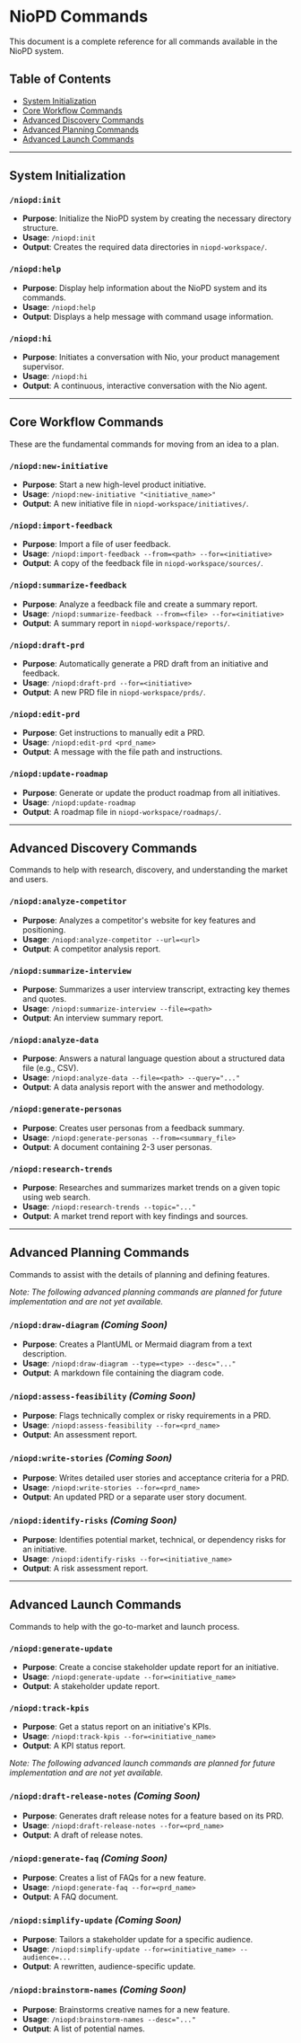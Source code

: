 # NioPD Commands

This document is a complete reference for all commands available in the NioPD system.

## Table of Contents

- [System Initialization](#system-initialization)
- [Core Workflow Commands](#core-workflow-commands)
- [Advanced Discovery Commands](#advanced-discovery-commands)
- [Advanced Planning Commands](#advanced-planning-commands)
- [Advanced Launch Commands](#advanced-launch-commands)

---

## System Initialization

### `/niopd:init`
- **Purpose**: Initialize the NioPD system by creating the necessary directory structure.
- **Usage**: `/niopd:init`
- **Output**: Creates the required data directories in `niopd-workspace/`.

### `/niopd:help`
- **Purpose**: Display help information about the NioPD system and its commands.
- **Usage**: `/niopd:help`
- **Output**: Displays a help message with command usage information.

### `/niopd:hi`
- **Purpose**: Initiates a conversation with Nio, your product management supervisor.
- **Usage**: `/niopd:hi`
- **Output**: A continuous, interactive conversation with the Nio agent.

---

## Core Workflow Commands

These are the fundamental commands for moving from an idea to a plan.

### `/niopd:new-initiative`
- **Purpose**: Start a new high-level product initiative.
- **Usage**: `/niopd:new-initiative "<initiative_name>"`
- **Output**: A new initiative file in `niopd-workspace/initiatives/`.

### `/niopd:import-feedback`
- **Purpose**: Import a file of user feedback.
- **Usage**: `/niopd:import-feedback --from=<path> --for=<initiative>`
- **Output**: A copy of the feedback file in `niopd-workspace/sources/`.

### `/niopd:summarize-feedback`
- **Purpose**: Analyze a feedback file and create a summary report.
- **Usage**: `/niopd:summarize-feedback --from=<file> --for=<initiative>`
- **Output**: A summary report in `niopd-workspace/reports/`.

### `/niopd:draft-prd`
- **Purpose**: Automatically generate a PRD draft from an initiative and feedback.
- **Usage**: `/niopd:draft-prd --for=<initiative>`
- **Output**: A new PRD file in `niopd-workspace/prds/`.

### `/niopd:edit-prd`
- **Purpose**: Get instructions to manually edit a PRD.
- **Usage**: `/niopd:edit-prd <prd_name>`
- **Output**: A message with the file path and instructions.

### `/niopd:update-roadmap`
- **Purpose**: Generate or update the product roadmap from all initiatives.
- **Usage**: `/niopd:update-roadmap`
- **Output**: A roadmap file in `niopd-workspace/roadmaps/`.

---

## Advanced Discovery Commands

Commands to help with research, discovery, and understanding the market and users.

### `/niopd:analyze-competitor`
- **Purpose**: Analyzes a competitor's website for key features and positioning.
- **Usage**: `/niopd:analyze-competitor --url=<url>`
- **Output**: A competitor analysis report.

### `/niopd:summarize-interview`
- **Purpose**: Summarizes a user interview transcript, extracting key themes and quotes.
- **Usage**: `/niopd:summarize-interview --file=<path>`
- **Output**: An interview summary report.

### `/niopd:analyze-data`
- **Purpose**: Answers a natural language question about a structured data file (e.g., CSV).
- **Usage**: `/niopd:analyze-data --file=<path> --query="..."`
- **Output**: A data analysis report with the answer and methodology.

### `/niopd:generate-personas`
- **Purpose**: Creates user personas from a feedback summary.
- **Usage**: `/niopd:generate-personas --from=<summary_file>`
- **Output**: A document containing 2-3 user personas.

### `/niopd:research-trends`
- **Purpose**: Researches and summarizes market trends on a given topic using web search.
- **Usage**: `/niopd:research-trends --topic="..."`
- **Output**: A market trend report with key findings and sources.

---

## Advanced Planning Commands

Commands to assist with the details of planning and defining features.

*Note: The following advanced planning commands are planned for future implementation and are not yet available.*

### `/niopd:draw-diagram` *(Coming Soon)*
- **Purpose**: Creates a PlantUML or Mermaid diagram from a text description.
- **Usage**: `/niopd:draw-diagram --type=<type> --desc="..."`
- **Output**: A markdown file containing the diagram code.

### `/niopd:assess-feasibility` *(Coming Soon)*
- **Purpose**: Flags technically complex or risky requirements in a PRD.
- **Usage**: `/niopd:assess-feasibility --for=<prd_name>`
- **Output**: An assessment report.

### `/niopd:write-stories` *(Coming Soon)*
- **Purpose**: Writes detailed user stories and acceptance criteria for a PRD.
- **Usage**: `/niopd:write-stories --for=<prd_name>`
- **Output**: An updated PRD or a separate user story document.

### `/niopd:identify-risks` *(Coming Soon)*
- **Purpose**: Identifies potential market, technical, or dependency risks for an initiative.
- **Usage**: `/niopd:identify-risks --for=<initiative_name>`
- **Output**: A risk assessment report.

---

## Advanced Launch Commands

Commands to help with the go-to-market and launch process.

### `/niopd:generate-update`
- **Purpose**: Create a concise stakeholder update report for an initiative.
- **Usage**: `/niopd:generate-update --for=<initiative_name>`
- **Output**: A stakeholder update report.

### `/niopd:track-kpis`
- **Purpose**: Get a status report on an initiative's KPIs.
- **Usage**: `/niopd:track-kpis --for=<initiative_name>`
- **Output**: A KPI status report.

*Note: The following advanced launch commands are planned for future implementation and are not yet available.*

### `/niopd:draft-release-notes` *(Coming Soon)*
- **Purpose**: Generates draft release notes for a feature based on its PRD.
- **Usage**: `/niopd:draft-release-notes --for=<prd_name>`
- **Output**: A draft of release notes.

### `/niopd:generate-faq` *(Coming Soon)*
- **Purpose**: Creates a list of FAQs for a new feature.
- **Usage**: `/niopd:generate-faq --for=<prd_name>`
- **Output**: A FAQ document.

### `/niopd:simplify-update` *(Coming Soon)*
- **Purpose**: Tailors a stakeholder update for a specific audience.
- **Usage**: `/niopd:simplify-update --for=<initiative_name> --audience=...`
- **Output**: A rewritten, audience-specific update.

### `/niopd:brainstorm-names` *(Coming Soon)*
- **Purpose**: Brainstorms creative names for a new feature.
- **Usage**: `/niopd:brainstorm-names --desc="..."`
- **Output**: A list of potential names.